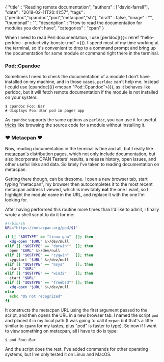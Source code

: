 
  {
    "title"       : "Reading remote documentation",
    "authors"     : ["david-farrell"],
    "date"        : "2018-02-11T20:41:57",
    "tags"        : ["perldoc","cpandoc","pod","metacpan","sh"],
    "draft"       : false,
    "image"       : "",
    "thumbnail"   : "",
    "description" : "How to read the documentation for modules you don't have",
    "categories"  : "cpan"
  }

When I need to read Perl documentation, I use [perldoc]({{< relref "hello-perldoc--productivity-booster.md" >}}). I spend most of my time working at the terminal, so it's convenient to drop to a command prompt and bring up the documentation for some module or command right there in the terminal.

### Pod::Cpandoc

Sometimes I need to check the documentation of a module I don't have installed on my machine, and in those cases, `perldoc` can't help me. Instead I could use [cpandoc]({{<mcpan "Pod::Cpandoc">}}), as it behaves like perldoc, but it will fetch remote documentation if the module is not installed on your system.

    $ cpandoc Foo::Bar
    # displays Foo::Bar pod in pager app

As `cpandoc` supports the same options as `perldoc`, you can use it for useful [tricks](http://perladvent.org/2011/2011-12-15.html) like browsing the source code for a module without installing it.

### ♥ Metacpan ♥

Now, reading documentation in the terminal is fine and all, but I really like [metacpan's](http://metacpan.org) distribution pages, which not only include documentation, but also incorporate CPAN Testers' results, a release history, open issues, and other useful links and data. So lately I've taken to reading documentation on metacpan.

Getting there though, can be tiresome. I open a new browser tab, start typing "metacpan", my browser then autocompletes it to the most recent metacpan address I viewed, which is inevitably **not** the one I want, so I highlight the module name in the URL, and replace it with the one I'm looking for.

After having performed this routine more times than I'd like to admit, I finally wrote a shell script to do it for me:

```bash
#!/bin/sh
URL="https://metacpan.org/pod/$1"

if [[ "$OSTYPE" == "linux-gnu"  ]]; then
  xdg-open "$URL" &>/dev/null
elif [[ "$OSTYPE" == "darwin"*  ]]; then
  open "$URL" &>/dev/null
elif [[ "$OSTYPE" == "cygwin"   ]]; then
  cygstart "$URL" &>/dev/null
elif [[ "$OSTYPE" == "msys"     ]]; then
  start "$URL"
elif [[ "$OSTYPE" == "win32"    ]]; then
  start "$URL"
elif [[ "$OSTYPE" == "freebsd"* ]]; then
  xdg-open "$URL" &>/dev/null
else
  echo "OS not recognized"
fi
```

It constructs the metacpan URL using the first argument passed to the script, and then opens the URL in a new browser tab. I named the script `pod` and placed it in my local path (I was going to call it `mcpan` but that's a little similar to `cpanm` for my tastes, plus "pod" is faster to type). So now if I want to view something on metacpan, all I have to do is type:

    $ pod Foo::Bar

And the script does the rest. I've added commands for other operating systems, but I've only tested it on Linux and MacOS.
